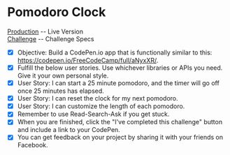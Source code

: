# Pomodoro Clock

[Production](http://www.mattstub.com/edu/fcc-frontend/advanced/pomodoro) -- Live Version  
[Challenge](https://www.freecodecamp.org/challenges/build-a-pomodoro-clock) -- Challenge Specs  

- [x] Objective: Build a CodePen.io app that is functionally similar to this: https://codepen.io/FreeCodeCamp/full/aNyxXR/.
- [x] Fulfill the below user stories. Use whichever libraries or APIs you need. Give it your own personal style.
- [x] User Story: I can start a 25 minute pomodoro, and the timer will go off once 25 minutes has elapsed.
- [x] User Story: I can reset the clock for my next pomodoro.
- [x] User Story: I can customize the length of each pomodoro.
- [x] Remember to use Read-Search-Ask if you get stuck.
- [x] When you are finished, click the "I've completed this challenge" button and include a link to your CodePen. 
- [x] You can get feedback on your project by sharing it with your friends on Facebook.
